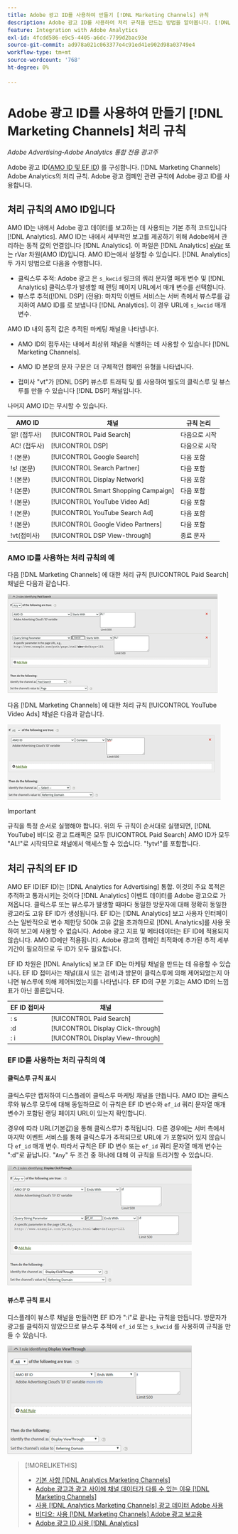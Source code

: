 ```yaml
---
title: Adobe 광고 ID를 사용하여 만들기 [!DNL Marketing Channels] 규칙
description: Adobe 광고 ID를 사용하여 처리 규칙을 만드는 방법을 알아봅니다. [!DNL Analytics Marketing Channels].
feature: Integration with Adobe Analytics
exl-id: 4fcdd586-e9c5-4405-a6dc-7799d2bac93e
source-git-commit: ad978a021c063377e4c91ed41e902d98a03749e4
workflow-type: tm+mt
source-wordcount: '768'
ht-degree: 0%

---
```


# Adobe 광고 ID를 사용하여 만들기 [!DNL Marketing Channels] 처리 규칙

*Adobe Advertising-Adobe Analytics 통합 전용 광고주*

Adobe 광고 ID([AMO ID 및 EF ID](../ids.md)) 를 구성합니다. [!DNL Marketing Channels] Adobe Analytics의 처리 규칙. Adobe 광고 캠페인 관련 규칙에 Adobe 광고 ID를 사용합니다.

## 처리 규칙의 AMO ID입니다

AMO ID는 내에서 Adobe 광고 데이터를 보고하는 데 사용되는 기본 추적 코드입니다 [!DNL Analytics]. AMO ID는 내에서 세부적인 보고를 제공하기 위해 Adobe에서 관리하는 동적 값의 연결입니다 [!DNL Analytics]. 이 파일은 [!DNL Analytics] [eVar](https://experienceleague.adobe.com/docs/analytics/components/dimensions/evar.html) 또는 rVar 차원(AMO ID)입니다. AMO ID는에서 설정할 수 있습니다. [!DNL Analytics] 두 가지 방법으로 다음을 수행합니다.

* 클릭스루 추적: Adobe 광고 은 `s_kwcid` 링크의 쿼리 문자열 매개 변수 및 [!DNL Analytics] 클릭스루가 발생할 때 랜딩 페이지 URL에서 매개 변수를 선택합니다.
* 뷰스루 추적([!DNL DSP] (전용): 마지막 이벤트 서비스는 서버 측에서 뷰스루를 감지하여 AMO ID를 로 보냅니다 [!DNL Analytics]. 이 경우 URL에 `s_kwcid` 매개 변수.

AMO ID 내의 동적 값은 추적된 마케팅 채널을 나타냅니다.

* AMO ID의 접두사는 내에서 최상위 채널을 식별하는 데 사용할 수 있습니다 [!DNL Marketing Channels].

* AMO ID 본문의 문자 구문은 더 구체적인 캠페인 유형을 나타냅니다.

* 접미사 &quot;vt&quot;가 [!DNL DSP] 뷰스루 트래픽 및 를 사용하여 별도의 클릭스루 및 뷰스루를 만들 수 있습니다 [!DNL DSP] 채널입니다.

나머지 AMO ID는 무시할 수 있습니다.

| AMO ID | 채널 | 규칙 논리 |
|--------|---------|--------------------|
| 알! (접두사) | [!UICONTROL Paid Search] | 다음으로 시작 |
| AC! (접두사) | [!UICONTROL DSP] | 다음으로 시작 |
| ! (본문) | [!UICONTROL Google Search] | 다음 포함 |
| !s! (본문) | [!UICONTROL Search Partner] | 다음 포함 |
| ! (본문) | [!UICONTROL Display Network] | 다음 포함 |
| ! (본문) | [!UICONTROL Smart Shopping Campaign] | 다음 포함 |
| ! (본문) | [!UICONTROL YouTube Video Ad] | 다음 포함 |
| ! (본문) | [!UICONTROL YouTube Search Ad] | 다음 포함 |
| ! (본문) | [!UICONTROL Google Video Partners] | 다음 포함 |
| !vt(접미사) | [!UICONTROL DSP View-through] | 종료 문자 |

### AMO ID를 사용하는 처리 규칙의 예

다음 [!DNL Marketing Channels] 에 대한 처리 규칙 [!UICONTROL Paid Search] 채널은 다음과 같습니다.

![예 [!UICONTROL Paid Search] 규칙](/help/integrations/assets/a4adc-mc-rule-paidsearch.png)

다음 [!DNL Marketing Channels] 에 대한 처리 규칙 [!UICONTROL YouTube Video Ads] 채널은 다음과 같습니다.

![예 [!UICONTROL YouTube Video Ads] 규칙](/help/integrations/assets/a4adc-mc-rule-youtube-video.png)

>[!IMPORTANT]
>
> 규칙을 특정 순서로 실행해야 합니다. 위의 두 규칙이 순서대로 실행되면, [!DNL YouTube] 비디오 광고 트래픽은 모두 [!UICONTROL Paid Search] AMO ID가 모두 &quot;AL!&quot;로 시작되므로 채널에서 액세스할 수 있습니다. &quot;!ytv!&quot;를 포함합니다.

## 처리 규칙의 EF ID

AMO EF ID(EF ID)는 [!DNL Analytics for Advertising] 통합. 이것의 주요 목적은 추적하고 통과시키는 것이다 [!DNL Analytics] 이벤트 데이터를 Adobe 광고으로 가져옵니다. 클릭스루 또는 뷰스루가 발생할 때마다 동일한 방문자에 대해 정확히 동일한 광고라도 고유 EF ID가 생성됩니다. EF ID는 [!DNL Analytics] 보고 사용자 인터페이스는 일반적으로 변수 제한당 500k 고유 값을 초과하므로 [!DNL Analytics]를 사용 못하여 보고에 사용할 수 없습니다. Adobe 광고 지표 및 메타데이터는 EF ID에 적용되지 않습니다. AMO ID에만 적용됩니다. Adobe 광고의 캠페인 최적화에 추가된 추적 세부 기간이 필요하므로 두 ID가 모두 필요합니다.

EF ID 차원은 [!DNL Analytics] 보고 EF ID는 마케팅 채널을 만드는 데 유용할 수 있습니다. EF ID 접미사는 채널(표시 또는 검색)과 방문이 클릭스루에 의해 제어되었는지 아니면 뷰스루에 의해 제어되었는지를 나타냅니다. EF ID의 구분 기호는 AMO ID의 느낌표가 아닌 콜론입니다.

| EF ID 접미사 | 채널 |
|-------|---------|
| : s | [!UICONTROL Paid Search] |
| :d | [!UICONTROL Display Click-through] |
| : i | [!UICONTROL Display View-through] |

### EF ID를 사용하는 처리 규칙의 예

#### 클릭스루 규칙 표시

클릭스루만 캡처하여 디스플레이 클릭스루 마케팅 채널을 만듭니다. AMO ID는 클릭스루와 뷰스루 모두에 대해 동일하므로 이 규칙은 EF ID 변수와 `ef_id` 쿼리 문자열 매개 변수가 포함된 랜딩 페이지 URL이 있는지 확인합니다.

경우에 따라 URL(기본값)을 통해 클릭스루가 추적됩니다. 다른 경우에는 서버 측에서 마지막 이벤트 서비스를 통해 클릭스루가 추적되므로 URL에 가 포함되어 있지 않습니다 `ef_id` 매개 변수. 따라서 규칙은 EF ID 변수 또는 `ef_id` 쿼리 문자열 매개 변수는 &quot;:d&quot;로 끝납니다. &quot;`Any`&quot; 두 조건 중 하나에 대해 이 규칙을 트리거할 수 있습니다.

![디스플레이 클릭스루 규칙의 예](/help/integrations/assets/a4adc-mc-rule-display-ct.png)

#### 뷰스루 규칙 표시

디스플레이 뷰스루 채널을 만들려면 EF ID가 &quot;:i&quot;로 끝나는 규칙을 만듭니다. 방문자가 광고를 클릭하지 않았으므로 뷰스루 추적에 `ef_id` 또는 `s_kwcid` 를 사용하여 규칙을 만들 수 있습니다.

![표시 뷰스루 규칙의 예](/help/integrations/assets/a4adc-mc-rule-display-vt.png)

>[!MORELIKETHIS]
>
>* [기본 사항 [!DNL Analytics Marketing Channels]](mc-overview.md)
>* [Adobe 광고과 광고 사이에 채널 데이터가 다를 수 있는 이유 [!DNL Marketing Channels]](mc-data-variances.md)
>* [사용 [!DNL Analytics Marketing Channels] 광고 데이터 Adobe 사용](mc-ac-data.md)
>* [비디오: 사용 [!DNL Marketing Channels] Adobe 광고 보고용](https://experienceleague.adobe.com/docs/advertising-cloud-learn/tutorials/analytics/analytics-reporting-a4adc.html)
>* [Adobe 광고 ID 사용 [!DNL Analytics]](/help/integrations/analytics/ids.md)

